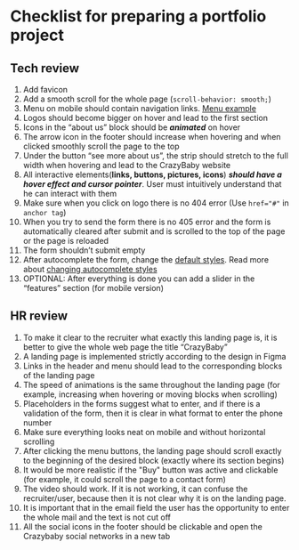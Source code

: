 
# Checklist for preparing a portfolio project

## Tech review

1. Add favicon
2. Add a smooth scroll for the whole page (`scroll-behavior: smooth;`)
3. Menu on mobile should contain navigation links. [Menu example](http://joxi.ru/VrwJRDPcoOzEZA)
4. Logos should become bigger on hover and lead to the first section
5. Icons in the “about us” block should be ***animated*** on hover
6. The arrow icon in the footer should increase when hovering and when clicked smoothly scroll the page to the top
7. Under the button “see more about us”, the strip should stretch to the full width when hovering and lead to the CrazyBaby website
8. All interactive elements(**links, buttons, pictures, icons**) ***should have a hover effect and cursor pointer***. User must intuitively understand that he can interact with them
9. Make sure when you click on logo there is no 404 error (Use `href="#"` in `anchor tag`)
10. When you try to send the form there is no 405 error and the form is automatically cleared after submit and is scrolled to the top of the page or the page is reloaded
11. The form shouldn’t submit empty
12. After autocomplete the form, change the [default styles](https://user-images.githubusercontent.com/52370890/146189569-ff5e5387-d2bc-4781-ab8d-fd507582512e.png). Read more about [changing autocomplete styles](https://css-tricks.com/snippets/css/change-autocomplete-styles-webkit-browsers/)
13. OPTIONAL: After everything is done you can add a slider in the “features” section (for mobile version)

## HR review

1. To make it clear to the recruiter what exactly this landing page is, it is better to give the whole web page the title “CrazyBaby”
2. A landing page is implemented strictly according to the design in Figma
3. Links in the header and menu should lead to the corresponding blocks of the landing page
4. The speed of animations is the same throughout the landing page (for example, increasing when hovering or moving blocks when scrolling)
5. Placeholders in the forms suggest what to enter, and if there is a validation of the form, then it is clear in what format to enter the phone number
6. Make sure everything looks neat on mobile and without horizontal scrolling
7. After clicking the menu buttons, the landing page should scroll exactly to the beginning of the desired block (exactly where its section begins)
8. It would be more realistic if the "Buy" button was active and clickable (for example, it could scroll the page to a contact form)
9. The video should work. If it is not working, it can confuse the recruiter/user, because then it is not clear why it is on the landing page.
10. It is important that in the email field the user has the opportunity to enter the whole mail and the text is not cut off
11. All the social icons in the footer should be clickable and open the Crazybaby social networks in a new tab
